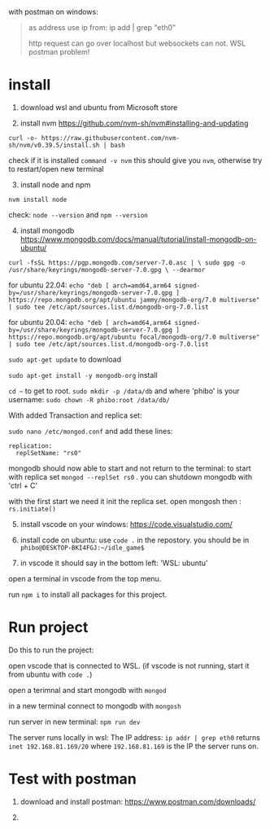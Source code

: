 with postman on windows:

>   as address use  ip from: ip add | grep "eth0"
> 
>    http request can go over localhost but websockets can not. WSL postman problem!


# install

1. download wsl and ubuntu from Microsoft store

2. install nvm https://github.com/nvm-sh/nvm#installing-and-updating

`curl -o- https://raw.githubusercontent.com/nvm-sh/nvm/v0.39.5/install.sh | bash`

check if it is installed `command -v nvm` this should give you `nvm`, otherwise try to restart/open new terminal

3. install node and npm

`nvm install node`

check: `node --version` and `npm --version`

4. install mongodb  https://www.mongodb.com/docs/manual/tutorial/install-mongodb-on-ubuntu/

`curl -fsSL https://pgp.mongodb.com/server-7.0.asc | \
   sudo gpg -o /usr/share/keyrings/mongodb-server-7.0.gpg \
   --dearmor`   

for ubuntu 22.04: `echo "deb [ arch=amd64,arm64 signed-by=/usr/share/keyrings/mongodb-server-7.0.gpg ] https://repo.mongodb.org/apt/ubuntu jammy/mongodb-org/7.0 multiverse" | sudo tee /etc/apt/sources.list.d/mongodb-org-7.0.list`

for ubuntu 20.04: `echo "deb [ arch=amd64,arm64 signed-by=/usr/share/keyrings/mongodb-server-7.0.gpg ] https://repo.mongodb.org/apt/ubuntu focal/mongodb-org/7.0 multiverse" | sudo tee /etc/apt/sources.list.d/mongodb-org-7.0.list`

`sudo apt-get update` to download

`sudo apt-get install -y mongodb-org` install


`cd ~` to get to root. `sudo mkdir -p /data/db` and where 'phibo' is your username:  `sudo chown -R phibo:root /data/db/`

With added Transaction and replica set:

 `sudo nano /etc/mongod.conf` and add these lines:

```
replication:
  replSetName: "rs0"
```


mongodb should now able to start and not return to the terminal: to start with replica set `mongod --replSet rs0`  . you can shutdown mongodb with 'ctrl + C'

with the first start we need it init the replica set. open mongosh then : `rs.initiate()`

5. install vscode on your windows: https://code.visualstudio.com/

6. install code on ubuntu:  use `code .` in the repostory. you should be in `phibo@DESKTOP-BKI4FGJ:~/idle_game$`

7.  in vscode it should say in the bottom left: 'WSL: ubuntu'

open a terminal in vscode from the top menu.

run `npm i` to install all packages for this project.


# Run project

Do this to run the project:

 open vscode that is connected to WSL. (if vscode is not running, start it from ubuntu with `code .`)

 open a terimnal and start mongodb with `mongod`

 in a new terminal connect to mongodb with `mongosh`

 run server in new terminal: `npm run dev`

 The server runs locally in wsl: The IP address: `ip addr | grep eth0` returns `inet 192.168.81.169/20` where `192.168.81.169` is the IP the server runs on.

 # Test with postman

 1. download and install postman: https://www.postman.com/downloads/

 2. 
